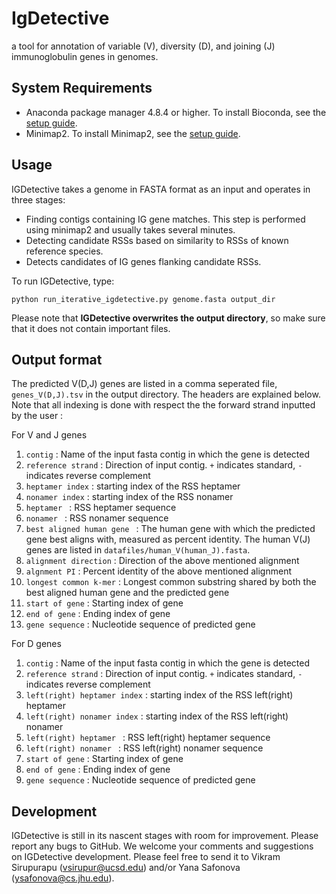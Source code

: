 # IgDetective
a tool for annotation of variable (V), diversity (D), and joining (J) immunoglobulin genes in genomes.

## System Requirements
* Anaconda package manager 4.8.4 or higher. To install Bioconda, see the [setup guide](https://bioconda.github.io/user/install.html#install-conda).
* Minimap2. To install Minimap2, see the [setup guide](https://anaconda.org/bioconda/minimap2).

## Usage
IGDetective takes a genome in FASTA format as an input and operates in three stages:
* Finding contigs containing IG gene matches. This step is performed using minimap2 and usually takes several minutes. 
* Detecting candidate RSSs based on similarity to RSSs of known reference species. 
* Detects candidates of IG genes flanking candidate RSSs. 

To run IGDetective, type:
```
python run_iterative_igdetective.py genome.fasta output_dir
```
Please note that **IGDetective overwrites the output directory**, so make sure that it does not contain important files.

## Output format

The predicted V(D,J) genes are listed in a comma seperated file, `genes_V(D,J).tsv`  in the output directory. 
The headers are explained below. Note that all indexing is done with respect the the forward strand inputted by the user : 

For V and J genes
1. `contig` : Name of the input fasta contig in which the gene is detected
1. `reference strand` : Direction of input contig. `+` indicates standard, `-` indicates reverse complement
1. `heptamer index` : starting index of the RSS heptamer
1. `nonamer index` : starting index of the RSS nonamer
1. `heptamer ` :  RSS heptamer sequence
1. `nonamer ` :  RSS nonamer sequence
1. `best aligned human gene ` :  The human gene with which the predicted gene best aligns with, measured as percent identity. The human V(J) genes are listed in `datafiles/human_V(human_J).fasta`.
1. `alignment direction` : Direction of the above mentioned alignment
1. `algnment PI` : Percent identity of the above mentioned alignment
1. `longest common k-mer` : Longest common substring shared by both the best aligned human gene and the predicted gene
1. `start of gene` : Starting index of gene
1. `end of gene` : Ending index of gene
1. `gene sequence` : Nucleotide sequence of predicted gene

For D genes
1. `contig` : Name of the input fasta contig in which the gene is detected
1. `reference strand` : Direction of input contig. `+` indicates standard, `-` indicates reverse complement
1. `left(right) heptamer index` : starting index of the RSS left(right) heptamer
1. `left(right) nonamer index` : starting index of the RSS left(right) nonamer
1. `left(right) heptamer ` :  RSS left(right) heptamer sequence
1. `left(right) nonamer ` :  RSS left(right) nonamer sequence
1. `start of gene` : Starting index of gene
1. `end of gene` : Ending index of gene
1. `gene sequence` : Nucleotide sequence of predicted gene

## Development
IGDetective is still in its nascent stages with room for improvement. Please report any bugs to GitHub. We welcome your comments and suggestions on IGDetective development. Please feel free to send it to Vikram Sirupurapu (vsirupur@ucsd.edu) and/or Yana Safonova (ysafonova@cs.jhu.edu).
